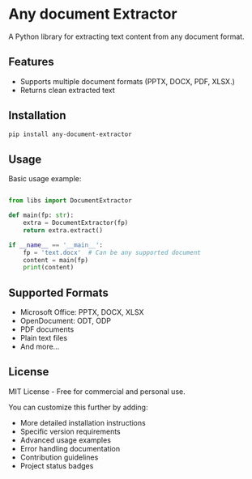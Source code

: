 # Any document Extractor

A Python library for extracting text content from any document format.

## Features

- Supports multiple document formats (PPTX, DOCX, PDF, XLSX.)
- Returns clean extracted text

## Installation

```bash
pip install any-document-extractor
````



## Usage
Basic usage example:
```python

from libs import DocumentExtractor

def main(fp: str):
    extra = DocumentExtractor(fp)
    return extra.extract()

if __name__ == '__main__':
    fp = 'text.docx'  # Can be any supported document
    content = main(fp)
    print(content)

```

## Supported Formats
- Microsoft Office: PPTX, DOCX, XLSX
- OpenDocument: ODT, ODP
- PDF documents
- Plain text files
- And more...

## License
MIT License - Free for commercial and personal use.

You can customize this further by adding:
- More detailed installation instructions
- Specific version requirements
- Advanced usage examples
- Error handling documentation
- Contribution guidelines
- Project status badges


